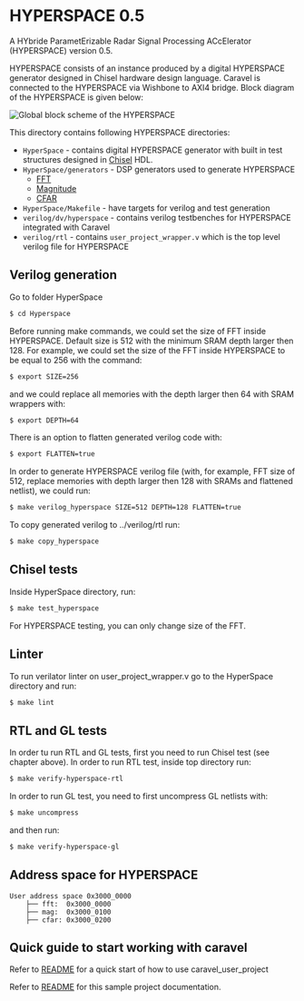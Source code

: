 # HYPERSPACE 0.5

A HYbride ParametErizable Radar Signal Processing ACcElerator (HYPERSPACE) version 0.5.

HYPERSPACE consists of an instance produced by a digital HYPERSPACE generator designed in Chisel hardware design language. Caravel is connected to the HYPERSPACE via Wishbone to AXI4 bridge. Block diagram of the HYPERSPACE is given below:

![Global block scheme of the HYPERSPACE](./HyperSpace/doc/HyperSpace.svg)

This directory contains following HYPERSPACE directories:

* `HyperSpace` -  contains digital HYPERSPACE generator with built in test structures designed in [Chisel](http://www.chisel-lang.org) HDL.
*  `HyperSpace/generators` - DSP generators used to generate HYPERSPACE
     * [FFT](https://github.com/milovanovic/sdf-fft)
     * [Magnitude](https://github.com/milovanovic/logMagMux)
     * [CFAR](https://github.com/milovanovic/cfar)
*  `HyperSpace/Makefile` - have targets for verilog and test generation
* `verilog/dv/hyperspace` - contains verilog testbenches for HYPERSPACE integrated with Caravel
* `verilog/rtl` - contains `user_project_wrapper.v` which is the top level verilog file for HYPERSPACE

## Verilog generation
Go to folder HyperSpace
```sh
$ cd Hyperspace
```

Before running make commands, we could set the size of FFT inside HYPERSPACE. Default size is 512 with the minimum SRAM depth larger then 128. For example, we could set the size of the FFT inside HYPERSPACE to be equal to 256 with the command:
```sh
$ export SIZE=256
```
and we could replace all memories with the depth larger then 64 with SRAM wrappers with:
```sh
$ export DEPTH=64
```
There is an option to flatten generated verilog code with:
```sh
$ export FLATTEN=true
```

In order to generate HYPERSPACE verilog file (with, for example, FFT size of 512, replace memories with depth larger then 128 with SRAMs and flattened netlist), we could run:
```sh
$ make verilog_hyperspace SIZE=512 DEPTH=128 FLATTEN=true
```
To copy generated verilog to ../verilog/rtl run:
```sh
$ make copy_hyperspace
```
## Chisel tests

Inside HyperSpace directory, run:
```sh
$ make test_hyperspace
```
For HYPERSPACE testing, you can only change size of the FFT.

## Linter

To run verilator linter on user_project_wrapper.v go to the HyperSpace directory and run:
```sh
$ make lint
```

## RTL and GL tests
In order tu run RTL and GL tests, first you need to run Chisel test (see chapter above). 
In order to run RTL test, inside top directory run:
```sh
$ make verify-hyperspace-rtl
```
In order to run GL test, you need to first uncompress GL netlists with:
```sh
$ make uncompress
```
and then run:
```sh
$ make verify-hyperspace-gl
```

## Address space for HYPERSPACE
```
User address space 0x3000_0000
    ├── fft:  0x3000_0000
    ├── mag:  0x3000_0100
    ├── cfar: 0x3000_0200
```

## Quick guide to start working with caravel

Refer to [README](docs/source/quickstart.rst) for a quick start of how to use caravel_user_project

Refer to [README](docs/source/index.rst) for this sample project documentation. 



